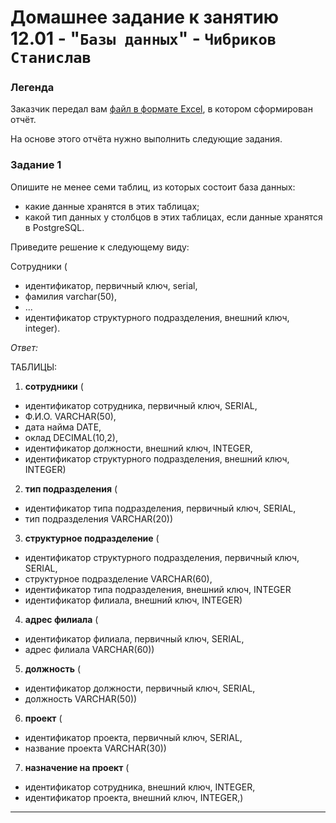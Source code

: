 # Домашнее задание к занятию 12.01 - "`Базы данных`" - `Чибриков Станислав`

### Легенда

Заказчик передал вам [файл в формате Excel](https://github.com/netology-code/sdb-homeworks/blob/main/resources/hw-12-1.xlsx), в котором сформирован отчёт. 

На основе этого отчёта нужно выполнить следующие задания.

### Задание 1

Опишите не менее семи таблиц, из которых состоит база данных:

- какие данные хранятся в этих таблицах;
- какой тип данных у столбцов в этих таблицах, если данные хранятся в PostgreSQL.

Приведите решение к следующему виду:

Сотрудники (

- идентификатор, первичный ключ, serial,
- фамилия varchar(50),
- ...
- идентификатор структурного подразделения, внешний ключ, integer).

*Ответ:*

ТАБЛИЦЫ:
1. **сотрудники** (
 - идентификатор сотрудника, первичный ключ, SERIAL,
 - Ф.И.О. VARCHAR(50),
 - дата найма DATE,
 - оклад DECIMAL(10,2),
 - идентификатор должности, внешний ключ, INTEGER,
 - идентификатор структурного подразделения, внешний ключ, INTEGER)
2. **тип подразделения** (
 - идентификатор типа подразделения, первичный ключ, SERIAL,
 - тип подразделения VARCHAR(20))
3. **структурное подразделение** (
 - идентификатор структурного подразделения, первичный ключ, SERIAL,
 - структурное подразделение VARCHAR(60),
 - идентификатор типа подразделения, внешний ключ, INTEGER
 - идентификатор филиала, внешний ключ, INTEGER)
4. **адрес филиала** (
 - идентификатор филиала, первичный ключ, SERIAL,
 - адрес филиала VARCHAR(60))
5. **должность** (
 - идентификатор должности, первичный ключ, SERIAL,
 - должность VARCHAR(50))
6. **проект** (
 - идентификатор проекта, первичный ключ, SERIAL,
 - название проекта VARCHAR(30))
7. **назначение на проект** (
 - идентификатор сотрудника, внешний ключ, INTEGER,
 - идентификатор проекта, внешний ключ, INTEGER,)
---